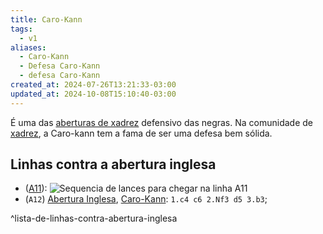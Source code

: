 ```yaml
---
title: Caro-Kann
tags:
  - v1
aliases:
  - Caro-Kann
  - Defesa Caro-Kann
  - defesa Caro-Kann
created_at: 2024-07-26T13:21:33-03:00
updated_at: 2024-10-08T15:10:40-03:00
---
```


É uma das [aberturas de xadrez](Xadrez_Aberturas.md) defensivo das negras. Na comunidade de [xadrez](../../../../sementes/2024/07/06/Xadrez.md), a Caro-kann tem a fama de ser uma defesa bem sólida.
## Linhas contra a abertura inglesa
-  ([A11](Xadrez_Abertura_Inglesa_contra_a_Caro_Kann.md)): ![Sequencia de lances para chegar na linha A11](Xadrez_Abertura_Inglesa_contra_a_Caro_Kann.md#^sequencia)
-  (`A12`) [Abertura Inglesa](Xadrez_Abertura_Inglesa.md), [Caro-Kann](Xadrez_Caro_Kann.md): `1.c4 c6 2.Nf3 d5 3.b3`;

^lista-de-linhas-contra-abertura-inglesa
